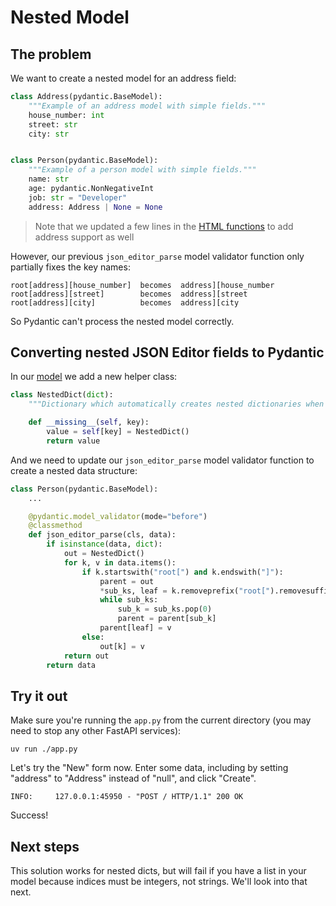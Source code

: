 # Nested Model

## The problem

We want to create a nested model for an address field:

```python
class Address(pydantic.BaseModel):
    """Example of an address model with simple fields."""
    house_number: int
    street: str
    city: str


class Person(pydantic.BaseModel):
    """Example of a person model with simple fields."""
    name: str
    age: pydantic.NonNegativeInt
    job: str = "Developer"
    address: Address | None = None
```

> Note that we updated a few lines in the [HTML functions](./html.py) to add address support as well

However, our previous `json_editor_parse` model validator function only partially fixes the key names:

```text
root[address][house_number]  becomes  address][house_number
root[address][street]        becomes  address][street
root[address][city]          becomes  address][city
```

So Pydantic can't process the nested model correctly.

## Converting nested JSON Editor fields to Pydantic

In our [model](./model.py) we add a new helper class:

```python
class NestedDict(dict):
    """Dictionary which automatically creates nested dictionaries when accessing missing keys."""

    def __missing__(self, key):
        value = self[key] = NestedDict()
        return value
```

And we need to update our `json_editor_parse` model validator function to create a nested data structure:

```python
class Person(pydantic.BaseModel):
    ...

    @pydantic.model_validator(mode="before")
    @classmethod
    def json_editor_parse(cls, data):
        if isinstance(data, dict):
            out = NestedDict()
            for k, v in data.items():
                if k.startswith("root[") and k.endswith("]"):
                    parent = out
                    *sub_ks, leaf = k.removeprefix("root[").removesuffix("]").split("][")
                    while sub_ks:
                        sub_k = sub_ks.pop(0)
                        parent = parent[sub_k]
                    parent[leaf] = v
                else:
                    out[k] = v
            return out
        return data
```

## Try it out

Make sure you're running the `app.py` from the current directory (you may need to stop any other FastAPI services):

```shell
uv run ./app.py
```

Let's try the "New" form now. Enter some data, including by setting "address" to "Address" instead of "null", and
click "Create".

```console
INFO:     127.0.0.1:45950 - "POST / HTTP/1.1" 200 OK
```

Success!

## Next steps

This solution works for nested dicts, but will fail if you have a list in your model because indices must be integers,
not strings. We'll look into that next.
